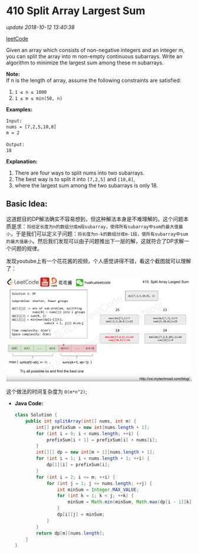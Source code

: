 # 410 Split Array Largest Sum

_update 2018-10-12 13:40:38_

[leetCode](https://leetcode.com/problems/split-array-largest-sum/description/)

Given an array which consists of non-negative integers and an integer m, you can split the array into m non-empty continuous subarrays. Write an algorithm to minimize the largest sum among these m subarrays.

**Note:**  
If n is the length of array, assume the following constraints are satisfied:

1. `1 ≤ n ≤ 1000`
2. `1 ≤ m ≤ min(50, n)`

**Examples:**

```text
Input:
nums = [7,2,5,10,8]
m = 2

Output:
18
```

**Explanation:**

1. There are four ways to split nums into two subarrays.
2. The best way is to split it into `[7,2,5]` and `[10,8]`,
3. where the largest sum among the two subarrays is only 18.

## Basic Idea:

这道题目的DP解法确实不容易想到，但这种解法本身是不难理解的。这个问题本质是求：`将给定长度为n的数组分成m段subarray，使得所有subarray中sum的最大值最小`，于是我们可以定义子问题：`将长度为n-k的数组分成m-1段，使所有subarray中sum的最大值最小`。然后我们发现可以由子问题推出下一层的解，这就符合了DP求解一个问题的规律。

发现youtube上有一个花花酱的视频，个人感觉讲得不错，看这个截图就可以理解了：

![](../../.gitbook/assets/screen-shot-2018-10-12-at-1.49.15-pm.png)

这个做法的时间复杂度为 `O(m*n^2)`;

* **Java Code:**

  ```java
  class Solution {
      public int splitArray(int[] nums, int m) {
          int[] prefixSum = new int[nums.length + 1];
          for (int i = 0; i < nums.length; ++i) {
              prefixSum[i + 1] = prefixSum[i] + nums[i];
          }
          int[][] dp = new int[m + 1][nums.length + 1];
          for (int i = 1; i < nums.length + 1; ++i) {
              dp[1][i] = prefixSum[i];
          }
          for (int i = 2; i <= m; ++i) {
              for (int j = 1; j <= nums.length; ++j) {
                  int minSum = Integer.MAX_VALUE;
                  for (int k = 1; k < j; ++k) {
                      minSum = Math.min(minSum, Math.max(dp[i - 1][k], prefixSum[j] - prefixSum[k]));
                  }
                  dp[i][j] = minSum;
              }
          }
          return dp[m][nums.length];
      }
  }
  ```

